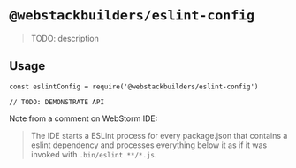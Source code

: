 # `@webstackbuilders/eslint-config`

> TODO: description

## Usage

```
const eslintConfig = require('@webstackbuilders/eslint-config')

// TODO: DEMONSTRATE API
```

Note from a comment on WebStorm IDE:

> The IDE starts a ESLint process for every package.json that contains a eslint dependency and processes everything below it as if it was invoked with `.bin/eslint **/*.js`.
